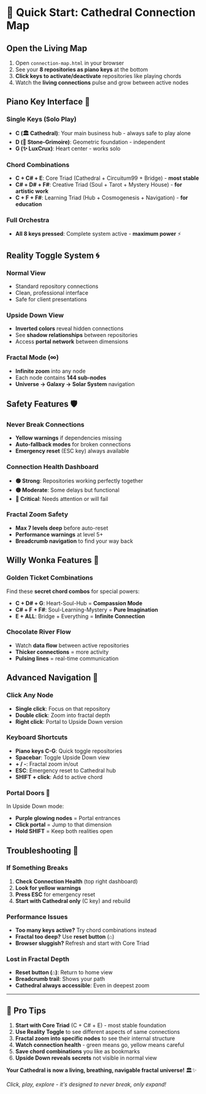 # 🎹 Quick Start: Cathedral Connection Map

## Open the Living Map
1. Open `connection-map.html` in your browser
2. See your **8 repositories as piano keys** at the bottom
3. **Click keys to activate/deactivate** repositories like playing chords
4. Watch the **living connections** pulse and grow between active nodes

## Piano Key Interface 🎹

### Single Keys (Solo Play)
- **C (🏛️ Cathedral)**: Your main business hub - always safe to play alone
- **D (🗿 Stone-Grimoire)**: Geometric foundation - independent
- **G (✨ LuxCrux)**: Heart center - works solo

### Chord Combinations
- **C + C# + E**: Core Triad (Cathedral + Circuitum99 + Bridge) - **most stable**
- **C# + D# + F#**: Creative Triad (Soul + Tarot + Mystery House) - **for artistic work**
- **C + F + F#**: Learning Triad (Hub + Cosmogenesis + Navigation) - **for education**

### Full Orchestra
- **All 8 keys pressed**: Complete system active - **maximum power** ⚡

## Reality Toggle System 🌀

### Normal View
- Standard repository connections
- Clean, professional interface
- Safe for client presentations

### Upside Down View  
- **Inverted colors** reveal hidden connections
- See **shadow relationships** between repositories
- Access **portal network** between dimensions

### Fractal Mode (∞)
- **Infinite zoom** into any node
- Each node contains **144 sub-nodes**
- **Universe → Galaxy → Solar System** navigation

## Safety Features 🛡️

### Never Break Connections
- **Yellow warnings** if dependencies missing
- **Auto-fallback modes** for broken connections
- **Emergency reset** (ESC key) always available

### Connection Health Dashboard
- **🟢 Strong**: Repositories working perfectly together
- **🟡 Moderate**: Some delays but functional  
- **🔴 Critical**: Needs attention or will fail

### Fractal Zoom Safety
- **Max 7 levels deep** before auto-reset
- **Performance warnings** at level 5+
- **Breadcrumb navigation** to find your way back

## Willy Wonka Features 🍭

### Golden Ticket Combinations
Find these **secret chord combos** for special powers:
- **C + D# + G**: Heart-Soul-Hub = **Compassion Mode**
- **C# + F + F#**: Soul-Learning-Mystery = **Pure Imagination**  
- **E + ALL**: Bridge + Everything = **Infinite Connection**

### Chocolate River Flow
- Watch **data flow** between active repositories
- **Thicker connections** = more activity
- **Pulsing lines** = real-time communication

## Advanced Navigation 🚀

### Click Any Node
- **Single click**: Focus on that repository
- **Double click**: Zoom into fractal depth
- **Right click**: Portal to Upside Down version

### Keyboard Shortcuts
- **Piano keys C-G**: Quick toggle repositories
- **Spacebar**: Toggle Upside Down view
- **+ / -**: Fractal zoom in/out
- **ESC**: Emergency reset to Cathedral hub
- **SHIFT + click**: Add to active chord

### Portal Doors 🚪
In Upside Down mode:
- **Purple glowing nodes** = Portal entrances
- **Click portal** = Jump to that dimension
- **Hold SHIFT** = Keep both realities open

## Troubleshooting 🔧

### If Something Breaks
1. **Check Connection Health** (top right dashboard)
2. **Look for yellow warnings**
3. **Press ESC** for emergency reset
4. **Start with Cathedral only** (C key) and rebuild

### Performance Issues
- **Too many keys active?** Try chord combinations instead
- **Fractal too deep?** Use **reset button** (⌂)
- **Browser sluggish?** Refresh and start with Core Triad

### Lost in Fractal Depth
- **Reset button (⌂)**: Return to home view
- **Breadcrumb trail**: Shows your path
- **Cathedral always accessible**: Even in deepest zoom

---

## 🌟 Pro Tips

1. **Start with Core Triad** (C + C# + E) - most stable foundation
2. **Use Reality Toggle** to see different aspects of same connections
3. **Fractal zoom into specific nodes** to see their internal structure  
4. **Watch connection health** - green means go, yellow means careful
5. **Save chord combinations** you like as bookmarks
6. **Upside Down reveals secrets** not visible in normal view

**Your Cathedral is now a living, breathing, navigable fractal universe!** 🏛️✨

*Click, play, explore - it's designed to never break, only expand!*